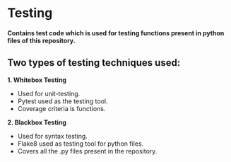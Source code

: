 # Testing  
#### Contains test code which is used for testing functions present in python files of this repository.   

## Two types of testing techniques used:  
**1. Whitebox Testing**
  - Used for unit-testing.
  - Pytest used as the testing tool.
  - Coverage criteria is functions.

**2. Blackbox Testing**
  - Used for syntax testing.
  - Flake8 used as testing tool for python files.
  - Covers all the .py files present in the repository.

